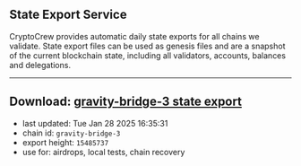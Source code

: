 ## State Export Service
CryptoCrew provides automatic daily state exports for all chains we validate. State export files can be used as genesis files and are a snapshot of the current blockchain state, including all validators, accounts, balances and delegations.

---
**Download: [gravity-bridge-3 state export](https://dl-eu2.ccvalidators.com/SERVICE/gravitybridge/gravity-bridge-3_export_15485737.json)**
---

- last updated: Tue Jan 28 2025 16:35:31
- chain id: `gravity-bridge-3`
- export height: `15485737`
- use for: airdrops, local tests, chain recovery
